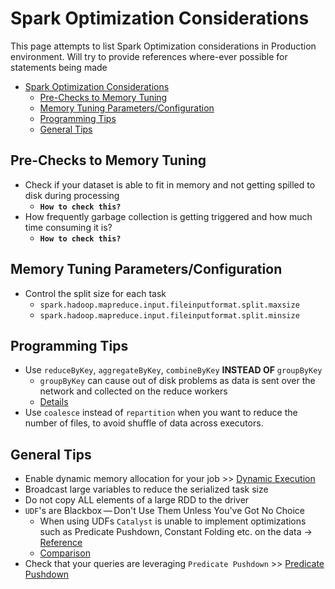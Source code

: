 # Spark Optimization Considerations

This page attempts to list Spark Optimization considerations in Production environment. Will try to provide references where-ever possible for statements being made

- [Spark Optimization Considerations](#spark-optimization-considerations)
  - [Pre-Checks to Memory Tuning](#pre-checks-to-memory-tuning)
  - [Memory Tuning Parameters/Configuration](#memory-tuning-parametersconfiguration)
  - [Programming Tips](#programming-tips)
  - [General Tips](#general-tips)

## Pre-Checks to Memory Tuning

- Check if your dataset is able to fit in memory and not getting spilled to disk during processing
  - **`How to check this?`**
- How frequently garbage collection is getting triggered and how much time consuming it is?
  - **`How to check this?`**

## Memory Tuning Parameters/Configuration

- Control the split size for each task
  - `spark.hadoop.mapreduce.input.fileinputformat.split.maxsize`
  - `spark.hadoop.mapreduce.input.fileinputformat.split.minsize`

## Programming Tips

- Use `reduceByKey`, `aggregateByKey`, `combineByKey` **INSTEAD OF** `groupByKey`
  - `groupByKey` can cause out of disk problems as data is sent over the network and collected on the reduce workers
  - [Details](spark-concepts.md#groupbykey-reducebykey-aggregatebykey-combinebykey)
- Use `coalesce` instead of `repartition` when you want to reduce the number of files, to avoid shuffle of data across executors.

## General Tips

- Enable dynamic memory allocation for your job >> [Dynamic Execution](spark-concepts.md#dynamic-allocation)
- Broadcast large variables to reduce the serialized task size
- Do not copy ALL elements of a large RDD to the driver
- `UDF`'s are Blackbox — Don't Use Them Unless You've Got No Choice
  - When using UDFs `Catalyst` is unable to implement optimizations such as Predicate Pushdown, Constant Folding etc. on the data -> [Reference](https://jaceklaskowski.gitbooks.io/mastering-spark-sql/spark-sql-udfs-blackbox.html)
  - [Comparison](https://stackoverflow.com/a/49103325/5679728)
- Check that your queries are leveraging `Predicate Pushdown` >> [Predicate Pushdown](spark-concepts.md#predicate-pushdown)
